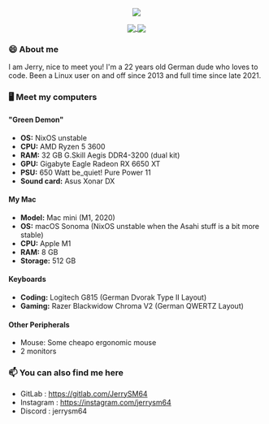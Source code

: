 <!--
**JerrySM64/JerrySM64** is a ✨ _special_ ✨ repository because its `README.md` (this file) appears on your GitHub profile.

Here are some ideas to get you started:

- 🔭 I’m currently working on ...
- 🌱 I’m currently learning ...
- 👯 I’m looking to collaborate on ...
- 🤔 I’m looking for help with ...
- 💬 Ask me about ...
- 📫 How to reach me: ...
- 😄 Pronouns: ...
- ⚡ Fun fact: ...
-->

<p align="center"><a href="https://github.com/anuraghazra/github-readme-stats">
  <img align="center" src="https://github-readme-stats.vercel.app/api?username=jerrysm64&show_icons=true&theme=chartreuse-dark" />
</a></p>

<p align="center"><a href="https://github.com/jerrysm64/dotfiles">
  <img align="center" src="https://github-readme-stats.vercel.app/api/pin/?username=jerrysm64&repo=dotfiles&show_icons=true&theme=chartreuse-dark&locale=de" />
</a>
<a href="https://github.com/jerrysm64/xwayland-video-bridge-quick-setup">
  <img align="center" src="https://github-readme-stats.vercel.app/api/pin/?username=jerrysm64&repo=xwayland-video-bridge-quick-setup&show_icons=true&theme=chartreuse-dark&locale=de" />
</a></p>

### 😄 About me
I am Jerry, nice to meet you! I'm a 22 years old German dude who loves to code. Been a Linux user on and off since 2013 and full time since late 2021.

### 🖥️ Meet my computers 
#### "Green Demon"
- **OS:** NixOS unstable
- **CPU:** AMD Ryzen 5 3600
- **RAM:** 32 GB G.Skill Aegis DDR4-3200 (dual kit)
- **GPU:** Gigabyte Eagle Radeon RX 6650 XT
- **PSU:** 650 Watt be_quiet! Pure Power 11
- **Sound card:** Asus Xonar DX

#### My Mac
- **Model:** Mac mini (M1, 2020)
- **OS:** macOS Sonoma (NixOS unstable when the Asahi stuff is a bit more stable)
- **CPU:** Apple M1
- **RAM:** 8 GB
- **Storage:** 512 GB

#### Keyboards
- **Coding:** Logitech G815 (German Dvorak Type II Layout)
- **Gaming:** Razer Blackwidow Chroma V2 (German QWERTZ Layout)

#### Other Peripherals
- Mouse: Some cheapo ergonomic mouse
- 2 monitors

### 📫 You can also find me here
- GitLab     : <https://gitlab.com/JerrySM64>
- Instagram  : <https://instagram.com/jerrysm64>
- Discord    : jerrysm64
